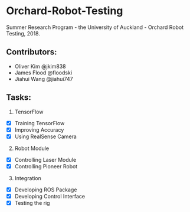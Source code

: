 Orchard-Robot-Testing
======================
Summer Research Program - the University of Auckland - Orchard Robot Testing, 2018.

## Contributors: 
* Oliver Kim @jkim838
* James Flood @floodski
* Jiahui Wang @jiahui747

## Tasks:
1. TensorFlow
 * [x] Training TensorFlow
 * [x] Improving Accuracy
 * [x] Using RealSense Camera
2. Robot Module
 * [x] Controlling Laser Module
 * [x] Controlling Pioneer Robot
3. Integration
 * [x] Developing ROS Package
 * [x] Developing Control Interface
 * [x] Testing the rig
